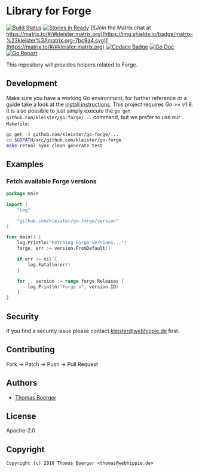 # Library for Forge

[![Build Status](http://drone.kleister.tech/api/badges/kleister/go-forge/status.svg)](http://drone.kleister.tech/kleister/go-forge)
[![Stories in Ready](https://badge.waffle.io/kleister/kleister-api.svg?label=ready&title=Ready)](http://waffle.io/kleister/kleister-api)
[![Join the Matrix chat at https://matrix.to/#/#kleister:matrix.org](https://img.shields.io/badge/matrix-%23kleister%3Amatrix.org-7bc9a4.svg)](https://matrix.to/#/#kleister:matrix.org)
[![Codacy Badge](https://api.codacy.com/project/badge/Grade/e96f91f1bce14e049a3d3db93baa4683)](https://www.codacy.com/app/kleister/go-forge?utm_source=github.com&amp;utm_medium=referral&amp;utm_content=kleister/go-forge&amp;utm_campaign=Badge_Grade)
[![Go Doc](https://godoc.org/github.com/kleister/go-forge?status.svg)](http://godoc.org/github.com/kleister/go-forge)
[![Go Report](http://goreportcard.com/badge/github.com/kleister/go-forge)](http://goreportcard.com/report/github.com/kleister/go-forge)

This repository will provides helpers related to Forge.


## Development

Make sure you have a working Go environment, for further reference or a guide take a look at the [install instructions](http://golang.org/doc/install.html). This project requires Go >= v1.8. It is also possible to just simply execute the `go get github.com/kleister/go-forge/...` command, but we prefer to use our `Makefile`:

```bash
go get -d github.com/kleister/go-forge/...
cd $GOPATH/src/github.com/kleister/go-forge
make retool sync clean generate test
```


## Examples

### Fetch available Forge versions

[embedmd]:# (examples/versions/main.go go)
```go
package main

import (
	"log"

	"github.com/kleister/go-forge/version"
)

func main() {
	log.Println("Fetching Forge versions...")
	forge, err := version.FromDefault()

	if err != nil {
		log.Fatalln(err)
	}

	for _, version := range forge.Releases {
		log.Println("Forge v", version.ID)
	}
}
```


## Security

If you find a security issue please contact kleister@webhippie.de first.


## Contributing

Fork -> Patch -> Push -> Pull Request


## Authors

* [Thomas Boerger](https://github.com/tboerger)


## License

Apache-2.0


## Copyright

```
Copyright (c) 2018 Thomas Boerger <thomas@webhippie.de>
```
